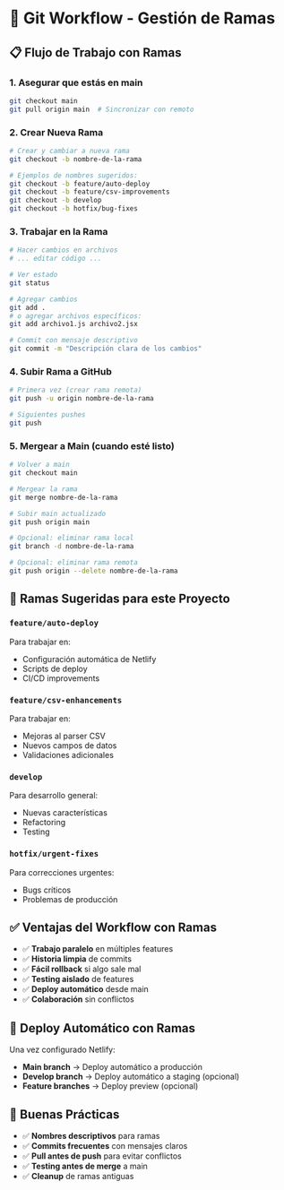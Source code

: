 # 🌿 Git Workflow - Gestión de Ramas

## 📋 Flujo de Trabajo con Ramas

### 1. **Asegurar que estás en main**
```bash
git checkout main
git pull origin main  # Sincronizar con remoto
```

### 2. **Crear Nueva Rama**
```bash
# Crear y cambiar a nueva rama
git checkout -b nombre-de-la-rama

# Ejemplos de nombres sugeridos:
git checkout -b feature/auto-deploy
git checkout -b feature/csv-improvements  
git checkout -b develop
git checkout -b hotfix/bug-fixes
```

### 3. **Trabajar en la Rama**
```bash
# Hacer cambios en archivos
# ... editar código ...

# Ver estado
git status

# Agregar cambios
git add .
# o agregar archivos específicos:
git add archivo1.js archivo2.jsx

# Commit con mensaje descriptivo
git commit -m "Descripción clara de los cambios"
```

### 4. **Subir Rama a GitHub**
```bash
# Primera vez (crear rama remota)
git push -u origin nombre-de-la-rama

# Siguientes pushes
git push
```

### 5. **Mergear a Main (cuando esté listo)**
```bash
# Volver a main
git checkout main

# Mergear la rama
git merge nombre-de-la-rama

# Subir main actualizado
git push origin main

# Opcional: eliminar rama local
git branch -d nombre-de-la-rama

# Opcional: eliminar rama remota
git push origin --delete nombre-de-la-rama
```

## 🎯 **Ramas Sugeridas para este Proyecto**

### `feature/auto-deploy`
Para trabajar en:
- Configuración automática de Netlify
- Scripts de deploy
- CI/CD improvements

### `feature/csv-enhancements` 
Para trabajar en:
- Mejoras al parser CSV
- Nuevos campos de datos
- Validaciones adicionales

### `develop`
Para desarrollo general:
- Nuevas características
- Refactoring
- Testing

### `hotfix/urgent-fixes`
Para correcciones urgentes:
- Bugs críticos
- Problemas de producción

## ✅ **Ventajas del Workflow con Ramas**

- ✅ **Trabajo paralelo** en múltiples features
- ✅ **Historia limpia** de commits
- ✅ **Fácil rollback** si algo sale mal
- ✅ **Testing aislado** de features
- ✅ **Deploy automático** desde main
- ✅ **Colaboración** sin conflictos

## 🚀 **Deploy Automático con Ramas**

Una vez configurado Netlify:
- **Main branch** → Deploy automático a producción
- **Develop branch** → Deploy automático a staging (opcional)
- **Feature branches** → Deploy preview (opcional)

## 📝 **Buenas Prácticas**

- ✅ **Nombres descriptivos** para ramas
- ✅ **Commits frecuentes** con mensajes claros
- ✅ **Pull antes de push** para evitar conflictos
- ✅ **Testing antes de merge** a main
- ✅ **Cleanup** de ramas antiguas